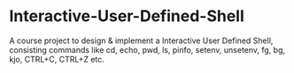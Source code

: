 # Interactive-User-Defined-Shell
A course project to design &amp; implement a Interactive User Defined Shell, consisting commands like cd, echo, pwd, ls, pinfo, setenv, unsetenv, fg, bg, kjo, CTRL+C, CTRL+Z etc.
